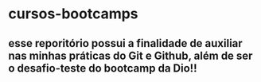 # cursos-bootcamps

## esse reporitório possui a finalidade de auxiliar nas minhas práticas do Git e Github, além de ser o desafio-teste do bootcamp da Dio!! 
